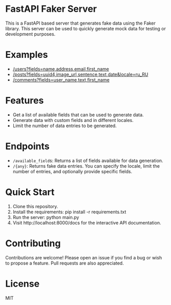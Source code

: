 # FastAPI Faker Server
This is a FastAPI based server that generates fake data using the Faker library. This server can be used to quickly generate mock data for testing or development purposes.

# Examples
- [/users?fields=name,address,email,first_name](https://fakerapi-awurkxxgka-uc.a.run.app/users?fields=name,address,email,first_name)
- [/posts?fields=uuid4,image_url,sentence,text,date&locale=ru_RU](https://fakerapi-awurkxxgka-uc.a.run.app/posts?fields=uuid4,image_url,sentence,text,date&locale=ru_RU)
- [/comments?fields=user_name,text,first_name](https://fakerapi-awurkxxgka-uc.a.run.app/comments?fields=user_name,text,first_name)

# Features
- Get a list of available fields that can be used to generate data.
- Generate data with custom fields and in different locales.
- Limit the number of data entries to be generated.
# Endpoints
- `/available_field`s: Returns a list of fields available for data generation.
- `/{any}`: Returns fake data entries. You can specify the locale, limit the number of entries, and optionally provide specific fields.
# Quick Start
1. Clone this repository.
2. Install the requirements: pip install -r requirements.txt
3. Run the server: python main.py
4. Visit http://localhost:8000/docs for the interactive API documentation.

# Contributing
Contributions are welcome! Please open an issue if you find a bug or wish to propose a feature. Pull requests are also appreciated.

# License
MIT
